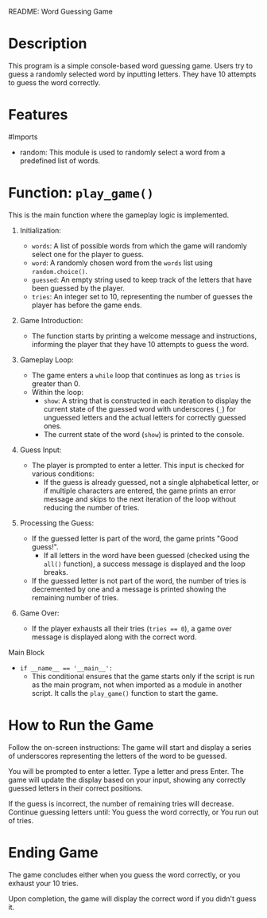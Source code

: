 README: Word Guessing Game

# Description
This program is a simple console-based word guessing game. Users try to guess a randomly selected word by inputting letters. They have 10 attempts to guess the word correctly.

# Features
#Imports
- random: This module is used to randomly select a word from a predefined list of words.

# Function: `play_game()`
This is the main function where the gameplay logic is implemented.

1. Initialization:
   - `words`: A list of possible words from which the game will randomly select one for the player to guess.
   - `word`: A randomly chosen word from the `words` list using `random.choice()`.
   - `guessed`: An empty string used to keep track of the letters that have been guessed by the player.
   - `tries`: An integer set to 10, representing the number of guesses the player has before the game ends.

2. Game Introduction:
   - The function starts by printing a welcome message and instructions, informing the player that they have 10 attempts to guess the word.

3. Gameplay Loop:
   - The game enters a `while` loop that continues as long as `tries` is greater than 0.
   - Within the loop:
     - `show`: A string that is constructed in each iteration to display the current state of the guessed word with underscores (`_`) for unguessed letters and the actual letters for correctly guessed ones.
     - The current state of the word (`show`) is printed to the console.

4. Guess Input:
   - The player is prompted to enter a letter. This input is checked for various conditions:
     - If the guess is already guessed, not a single alphabetical letter, or if multiple characters are entered, the game prints an error message and skips to the next iteration of the loop without reducing the number of tries.

5. Processing the Guess:
   - If the guessed letter is part of the word, the game prints "Good guess!".
     - If all letters in the word have been guessed (checked using the `all()` function), a success message is displayed and the loop breaks.
   - If the guessed letter is not part of the word, the number of tries is decremented by one and a message is printed showing the remaining number of tries.

6. Game Over:
   - If the player exhausts all their tries (`tries == 0`), a game over message is displayed along with the correct word.

 Main Block
- `if __name__ == '__main__':`
  - This conditional ensures that the game starts only if the script is run as the main program, not when imported as a module in another script. It calls the `play_game()` function to start the game.


# How to Run the Game
Follow the on-screen instructions:
The game will start and display a series of underscores representing the letters of the word to be guessed.

You will be prompted to enter a letter. Type a letter and press Enter.
The game will update the display based on your input, showing any correctly guessed letters in their correct positions.

If the guess is incorrect, the number of remaining tries will decrease.
Continue guessing letters until:
You guess the word correctly, or
You run out of tries.

# Ending Game
The game concludes either when you guess the word correctly, or you exhaust your 10 tries.

Upon completion, the game will display the correct word if you didn't guess it.

